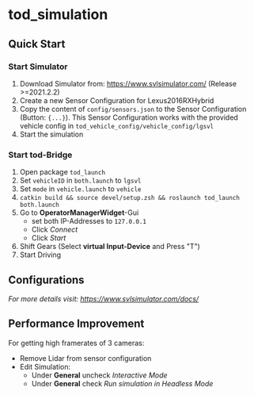 # tod_simulation

## Quick Start

### Start Simulator
1. Download Simulator from: https://www.svlsimulator.com/ (Release >=2021.2.2)
2. Create a new Sensor Configuration for Lexus2016RXHybrid
3. Copy the content of `config/sensors.json` to the Sensor Configuration (Button: `{...}`). This Sensor Configuration works with the provided vehicle config in `tod_vehicle_config/vehicle_config/lgsvl`
4. Start the simulation

### Start tod-Bridge
1. Open package `tod_launch`
2. Set `vehicleID` in `both.launch` to `lgsvl`
2. Set `mode` in `vehicle.launch` to `vehicle`
3. `catkin build && source devel/setup.zsh && roslaunch tod_launch both.launch`
4. Go to **OperatorManagerWidget**-Gui
    - set both IP-Addresses to `127.0.0.1`
    - Click _Connect_
    - Click _Start_
5. Shift Gears (Select **virtual Input-Device** and Press "T")
6. Start Driving

## Configurations
_For more details visit: https://www.svlsimulator.com/docs/_

## Performance Improvement
For getting high framerates of 3 cameras:

- Remove Lidar from sensor configuration
- Edit Simulation:
    - Under **General** uncheck _Interactive Mode_
    - Under **General** check _Run simulation in Headless Mode_ 

